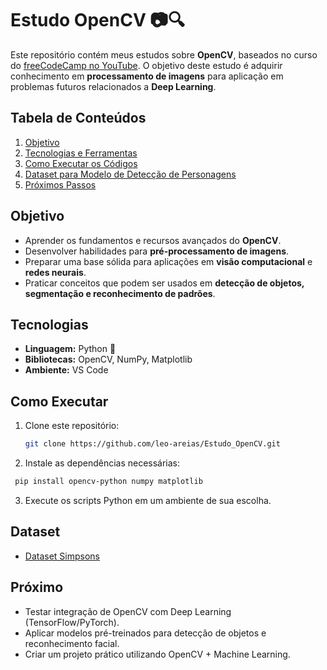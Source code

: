 # Estudo OpenCV 📷🔍

Este repositório contém meus estudos sobre **OpenCV**, baseados no curso do [freeCodeCamp no YouTube](https://www.youtube.com/watch?v=oXlwWbU8l2o). O objetivo deste estudo é adquirir conhecimento em **processamento de imagens** para aplicação em problemas futuros relacionados a **Deep Learning**.



## **Tabela de Conteúdos**
1. [Objetivo](#objetivo)
2. [Tecnologias e Ferramentas](#tecnologias)
3. [Como Executar os Códigos](#Executar)
4. [Dataset para Modelo de Detecção de Personagens](#dataset)
5. [Próximos Passos](#proximo)



## **Objetivo**

- Aprender os fundamentos e recursos avançados do **OpenCV**.
- Desenvolver habilidades para **pré-processamento de imagens**.
- Preparar uma base sólida para aplicações em **visão computacional** e **redes neurais**.
- Praticar conceitos que podem ser usados em **detecção de objetos, segmentação e reconhecimento de padrões**.



## **Tecnologias**

- **Linguagem:** Python 🐍
- **Bibliotecas:** OpenCV, NumPy, Matplotlib
- **Ambiente:** VS Code



## **Como Executar**

1. Clone este repositório:
   ```bash
   git clone https://github.com/leo-areias/Estudo_OpenCV.git
   ```
2. Instale as dependências necessárias:
  ```bash
   pip install opencv-python numpy matplotlib
   ```
3. Execute os scripts Python em um ambiente de sua escolha.



## **Dataset**
* [Dataset Simpsons](https://www.kaggle.com/datasets/alexattia/the-simpsons-characters-dataset/data)



## **Próximo**
- Testar integração de OpenCV com Deep Learning (TensorFlow/PyTorch).
- Aplicar modelos pré-treinados para detecção de objetos e reconhecimento facial.
- Criar um projeto prático utilizando OpenCV + Machine Learning.
